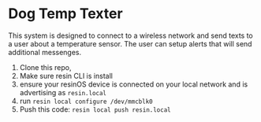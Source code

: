 # Dog Temp Texter


This system is designed to connect to a wireless network and send texts to a user about a temperature sensor. The user can setup alerts that will send additional messenges.

1. Clone this repo, 
2. Make sure resin CLI is install
3. ensure your resinOS device is connected on your local network and is advertising as `resin.local`
4. run `resin local configure /dev/mmcblk0`
5. Push this code: `resin local push resin.local`
